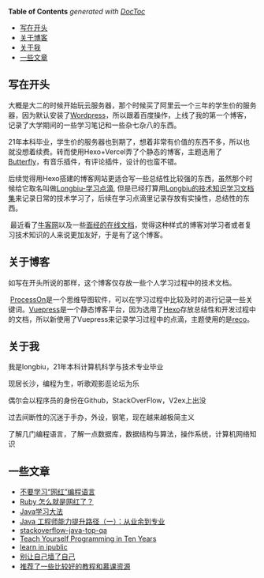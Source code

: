 <!-- START doctoc generated TOC please keep comment here to allow auto update -->
<!-- DON'T EDIT THIS SECTION, INSTEAD RE-RUN doctoc TO UPDATE -->
**Table of Contents**  *generated with [DocToc](https://github.com/thlorenz/doctoc)*

- [写在开头](#%E5%86%99%E5%9C%A8%E5%BC%80%E5%A4%B4)
- [关于博客](#%E5%85%B3%E4%BA%8E%E5%8D%9A%E5%AE%A2)
- [关于我](#%E5%85%B3%E4%BA%8E%E6%88%91)
- [一些文章](#%E4%B8%80%E4%BA%9B%E6%96%87%E7%AB%A0)

<!-- END doctoc generated TOC please keep comment here to allow auto update -->

## 写在开头

​
大概是大二的时候开始玩云服务器，那个时候买了阿里云一个三年的学生价的服务器，因为默认安装了[Wordpress](https://wordpress.com/zh-cn/)，所以跟着百度操作，上线了我的第一个博客，记录了大学期间的一些学习笔记和一些杂七杂八的东西。

​
21年本科毕业，学生价的服务器也到期了，想着非常有价值的东西不多，所以也就没想着续费。转而使用Hexo+Vercel弄了个静态的博客，主题选用了 <a href='https://github.com/jerryc127/hexo-theme-butterfly'>
Butterfly</a>，有音乐插件，有评论插件，设计的也蛮不错。

​ 后续觉得用Hexo搭建的博客网站更适合写一些总结性比较强的东西，虽然那个时候给它取名叫做[Longbiu-学习点滴](https://www.jiangnanshaojiu.com/),
但是已经打算用[Longbiu的技术知识学习文档集](https://stanedward1.github.io/longbiu-study/)来记录日常的技术学习了，后续在学习点滴里记录存放有实操性，总结性的东西。

​
最近看了[牛客网](https://www.nowcoder.com/tutorial/94/ea1986fcff294f6292385703e94689e8)以及一些[面经的在线文档](https://javaguide.cn/home.html#%E5%BF%85%E7%9C%8B%E4%B8%93%E6%A0%8F)，觉得这种样式的博客对学习者或者复习技术知识的人来说更加友好，于是有了这个博客。

## 关于博客

​ 如写在开头所说的那样，这个博客仅存放一些个人学习过程中的技术文档。

​    [ProcessOn](https://processon.com/diagrams)是一个思维导图软件，可以在学习过程中比较及时的进行记录一些关键词。[Vuepress](https://vuepress.vuejs.org/zh/guide/#%E5%AE%83%E6%98%AF%E5%A6%82%E4%BD%95%E5%B7%A5%E4%BD%9C%E7%9A%84)是一个静态博客平台，因为选用了[Hexo](https://hexo.io/zh-cn/)存放总结性和开发过程中的文档，所以新使用了Vuepress来记录学习过程中的点滴，主题使用的是[reco](https://vuepress-theme-reco.recoluan.com/)。

## 关于我
我是longbiu，21年本科计算机科学与技术专业毕业

现居长沙，编程为生，听歌观影逛论坛为乐

偶尔会以程序员的身份在Github，StackOverFlow，V2ex上出没

过去间断性的沉迷于手办，外设，钢笔，现在越来越极简主义

了解几门编程语言，了解一点数据库，数据结构与算法，操作系统，计算机网络知识

## 一些文章

- [不要学习“网红”编程语言](https://www.infoq.cn/article/jnxbfeksmvpfjqgd135p)
- [Ruby 怎么就是网红了？](https://ruby-china.org/topics/42285)
- [Java学习大法](https://codelc.com/post/dev/java/java_study_way/)
- [Java 工程师能力提升路径（一）：从业余到专业](https://codelc.com/post/dev/java/part_one_of_java_engineer_path/)
- [stackoverflow-java-top-qa](https://github.com/giantray/stackoverflow-java-top-qa)
- [Teach Yourself Programming in Ten Years](https://norvig.com/21-days.html)
- [learn in ipublic](https://www.swyx.io/learn-in-public/)
- [别让自己墙了自己](https://coolshell.cn/articles/20276.html)
- [推荐了一些比较好的教程和慕课资源](https://csdiy.wiki/)

